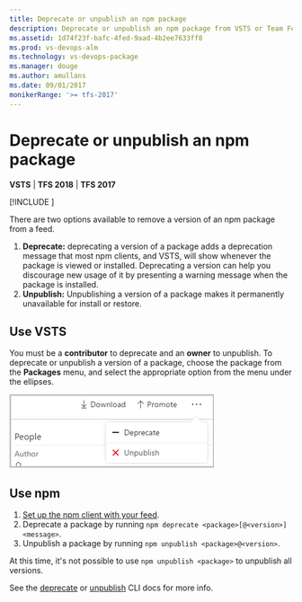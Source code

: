 ```yaml
---
title: Deprecate or unpublish an npm package
description: Deprecate or unpublish an npm package from VSTS or Team Foundation Server to discourage or prevent its usage 
ms.assetid: 1d74f23f-bafc-4fed-9aad-4b2ee7633ff8
ms.prod: vs-devops-alm
ms.technology: vs-devops-package
ms.manager: douge
ms.author: amullans
ms.date: 09/01/2017
monikerRange: '>= tfs-2017'
---
```


 

# Deprecate or unpublish an npm package

**VSTS** | **TFS 2018** | **TFS 2017**

[!INCLUDE [](../_shared/availability-npm.md)]

There are two options available to remove a version of an npm package from a feed.

1. **Deprecate:** deprecating a version of a package adds a deprecation message that most npm clients, and VSTS, will show whenever the package is viewed or installed. 
Deprecating a version can help you discourage new usage of it by presenting a warning message when the package is installed.
2. **Unpublish:** Unpublishing a version of a package makes it permanently unavailable for install or restore.

## Use VSTS

You must be a **contributor** to deprecate and an **owner** to unpublish.
To deprecate or unpublish a version of a package, choose the package from the **Packages** menu, and select the appropriate option from the menu under the ellipses. 

![Deprecate and unpublish buttons](_img/deprecate-and-unpublish.png)

## Use npm
1. [Set up the npm client with your feed](npmrc.md).
2. Deprecate a package by running `npm deprecate <package>[@<version>] <message>`.
3. Unpublish a package by running `npm unpublish <package>@<version>`. 

At this time, it's not possible to use `npm unpublish <package>` to unpublish all versions.

See the [deprecate](https://docs.npmjs.com/cli/deprecate) or [unpublish](https://docs.npmjs.com/cli/unpublish) CLI docs for more info.
